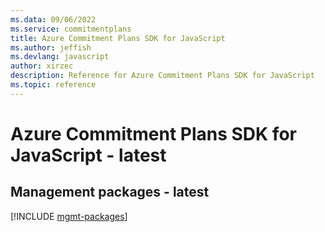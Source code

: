 ```yaml
---
ms.data: 09/06/2022
ms.service: commitmentplans
title: Azure Commitment Plans SDK for JavaScript
ms.author: jeffish
ms.devlang: javascript
author: xirzec
description: Reference for Azure Commitment Plans SDK for JavaScript
ms.topic: reference
---
```

# Azure Commitment Plans SDK for JavaScript - latest

## Management packages - latest
[!INCLUDE [mgmt-packages](commitment-plans-mgmt-index.md)]